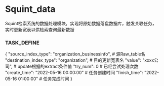 # Squint_data

Squint检索系统的数据处理模块，实现将原始数据落盘数据库，触发关联任务，实时更新宽表以供检索查询最新数据


### TASK_DEFINE

{
    "source_index_type": "organization_businessinfo", # 源Raw_table名
    "destination_index_type": "organization", # 目的更新宽表名
    "value": "xxxx公司", # update根据的extract条件值
    "try_num": 0  # 已经尝试处理次数
    "create_time": "2022-05-16 00:00:00" # 任务创建时间
    "finish_time": "2022-05-16 01:00:00" # 任务完成时间
}